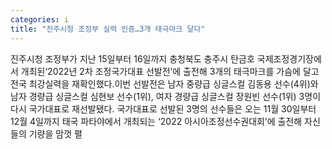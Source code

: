 ```yaml
---
categories: i
title: "진주시청 조정부 실력 인증…3개 태극마크 달다"
---
```

진주시청 조정부가 지난 15일부터 16일까지 충청북도 충주시 탄금호 국제조정경기장에서 개최된‘2022년 2차 조정국가대표 선발전’에 출전해 3개의 태극마크를 가슴에 달고 전국 최강실력을 재확인했다.이번 선발전은 남자 중량급 싱글스컬 김동용 선수(4위)와 남자 경량급 싱글스컬 심현보 선수(1위), 여자 경량급 싱글스컬 장원빈 선수(1위) 3명이 다시 국가대표로 재선발됐다. 국가대표로 선발된 3명의 선수들은 오는 11월 30일부터 12월 4일까지 태국 파타야에서 개최되는 ‘2022 아시아조정선수권대회’에 출전해 자신들의 기량을 맘껏 펼